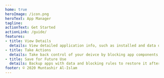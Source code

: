 ```yaml
---
home: true
heroImage: /icon.png
heroText: App Manager
tagline: 
actionText: Get Started
actionLink: /guide/
features:
- title: View Details
  details: View detailed application info, such as installed and data directories, sdk info, components, app ops, permissions and signing info
- title: Take Actions
  details: Take back control of your deivce by blocking app components, revoking permissions
- title: Save for Future Use
  details: Backup apps with data and blocking rules to restore it after a device or an OS upgrade 
footer: © 2020 Muntashir Al-Islam
---
```

